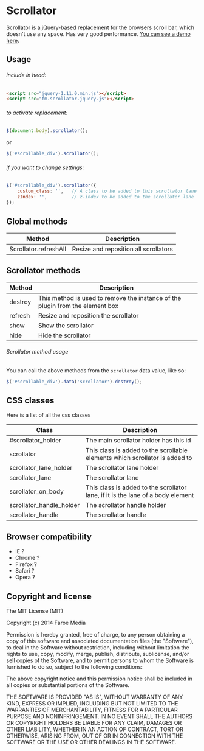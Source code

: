 Scrollator
=======
Scrollator is a jQuery-based replacement for the browsers scroll bar, which doesn't use any space. Has very good performance.
[You can see a demo here](http://opensource.faroemedia.com/scrollator).


Usage
-----
###### include in head:
```html
<script src="jquery-1.11.0.min.js"></script>
<script src="fm.scrollator.jquery.js"></script>
```

###### to activate replacement:
```javascript
$(document.body).scrollator();
```
or
```javascript
$('#scrollable_div').scrollator();
```


###### if you want to change settings:
```javascript
$('#scrollable_div').scrollator({
    custom_class: '',	// A class to be added to this scrollator lane
    zIndex: '',			// z-index to be added to the scrollator lane
});
```


Global methods
--------------
Method                 | Description
---------------------- | -----------
Scrollator.refreshAll  | Resize and reposition all scrollators


Scrollator methods
--------------
Method             | Description
------------------ | -----------
destroy            | This method is used to remove the instance of the plugin from the element box
refresh            | Resize and reposition the scrollator
show               | Show the scrollator
hide               | Hide the scrollator


###### Scrollator method usage
You can call the above methods from the `scrollator` data value, like so:
```javascript
$('#scrollable_div').data('scrollator').destroy();
```


CSS classes
-----------
Here is a list of all the css classes

Class                     | Description
------------------------- | ------------------------------------------------------------------------------
#scrollator_holder        | The main scrollator holder has this id
scrollator                | This class is added to the scrollable elements which scrollator is added to
scrollator_lane_holder    | The scrollator lane holder
scrollator_lane           | The scrollator lane
scrollator_on_body        | This class is added to the scrollator lane, if it is the lane of a body element
scrollator_handle_holder  | The scrollator handle holder
scrollator_handle         | The scrollator handle


Browser compatibility
---------------------
* IE ?
* Chrome ?
* Firefox ?
* Safari ?
* Opera ?



Copyright and license
---------------------
The MIT License (MIT)

Copyright (c) 2014 Faroe Media

Permission is hereby granted, free of charge, to any person obtaining a copy of
this software and associated documentation files (the "Software"), to deal in
the Software without restriction, including without limitation the rights to
use, copy, modify, merge, publish, distribute, sublicense, and/or sell copies of
the Software, and to permit persons to whom the Software is furnished to do so,
subject to the following conditions:

The above copyright notice and this permission notice shall be included in all
copies or substantial portions of the Software.

THE SOFTWARE IS PROVIDED "AS IS", WITHOUT WARRANTY OF ANY KIND, EXPRESS OR
IMPLIED, INCLUDING BUT NOT LIMITED TO THE WARRANTIES OF MERCHANTABILITY, FITNESS
FOR A PARTICULAR PURPOSE AND NONINFRINGEMENT. IN NO EVENT SHALL THE AUTHORS OR
COPYRIGHT HOLDERS BE LIABLE FOR ANY CLAIM, DAMAGES OR OTHER LIABILITY, WHETHER
IN AN ACTION OF CONTRACT, TORT OR OTHERWISE, ARISING FROM, OUT OF OR IN
CONNECTION WITH THE SOFTWARE OR THE USE OR OTHER DEALINGS IN THE SOFTWARE.
